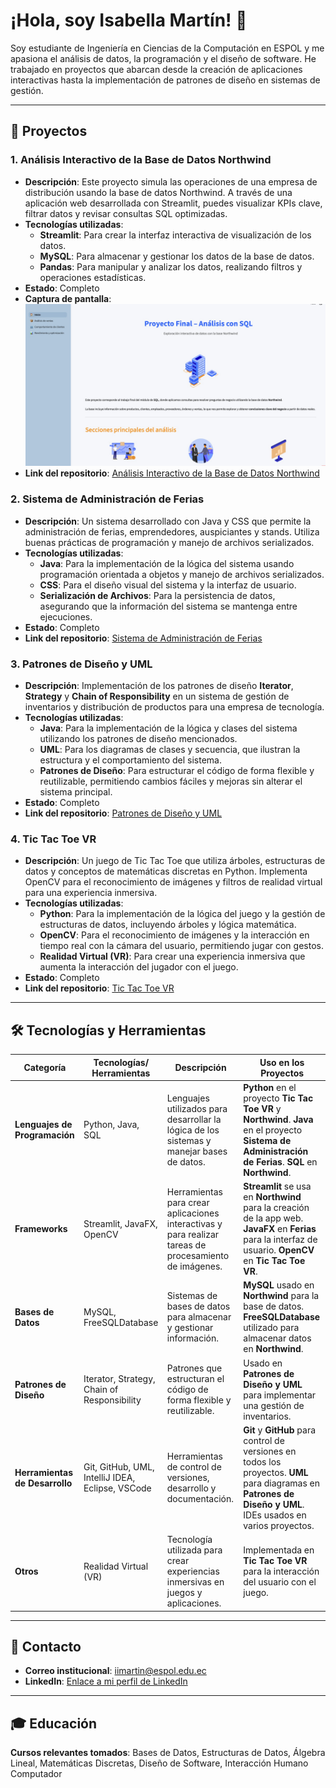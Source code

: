# ¡Hola, soy Isabella Martín! 👋

Soy estudiante de Ingeniería en Ciencias de la Computación en ESPOL y me apasiona el análisis de datos, la programación y el diseño de software. He trabajado en proyectos que abarcan desde la creación de aplicaciones interactivas hasta la implementación de patrones de diseño en sistemas de gestión.

---

## 📂 Proyectos

### 1. Análisis Interactivo de la Base de Datos Northwind
   - **Descripción**: Este proyecto simula las operaciones de una empresa de distribución usando la base de datos Northwind. A través de una aplicación web desarrollada con Streamlit, puedes visualizar KPIs clave, filtrar datos y revisar consultas SQL optimizadas.
   - **Tecnologías utilizadas**: 
     - **Streamlit**: Para crear la interfaz interactiva de visualización de los datos.
     - **MySQL**: Para almacenar y gestionar los datos de la base de datos.
     - **Pandas**: Para manipular y analizar los datos, realizando filtros y operaciones estadísticas.
   - **Estado**: Completo
   - **Captura de pantalla**:
     ![Northwind](Northwind.jpg)
   - **Link del repositorio**: [Análisis Interactivo de la Base de Datos Northwind](https://github.com/isabellaim/ProyectoModulo2)

### 2. Sistema de Administración de Ferias
   - **Descripción**: Un sistema desarrollado con Java y CSS que permite la administración de ferias, emprendedores, auspiciantes y stands. Utiliza buenas prácticas de programación y manejo de archivos serializados.
   - **Tecnologías utilizadas**: 
     - **Java**: Para la implementación de la lógica del sistema usando programación orientada a objetos y manejo de archivos serializados.
     - **CSS**: Para el diseño visual del sistema y la interfaz de usuario.
     - **Serialización de Archivos**: Para la persistencia de datos, asegurando que la información del sistema se mantenga entre ejecuciones.
   - **Estado**: Completo
   - **Link del repositorio**: [Sistema de Administración de Ferias](https://github.com/isabellaim/POO-P03-G04)

### 3. Patrones de Diseño y UML
   - **Descripción**: Implementación de los patrones de diseño **Iterator**, **Strategy** y **Chain of Responsibility** en un sistema de gestión de inventarios y distribución de productos para una empresa de tecnología.
   - **Tecnologías utilizadas**: 
     - **Java**: Para la implementación de la lógica y clases del sistema utilizando los patrones de diseño mencionados.
     - **UML**: Para los diagramas de clases y secuencia, que ilustran la estructura y el comportamiento del sistema.
     - **Patrones de Diseño**: Para estructurar el código de forma flexible y reutilizable, permitiendo cambios fáciles y mejoras sin alterar el sistema principal.
   - **Estado**: Completo
   - **Link del repositorio**: [Patrones de Diseño y UML](https://github.com/isabellaim/G04-PatronesDise-oUML)

### 4. Tic Tac Toe VR
   - **Descripción**: Un juego de Tic Tac Toe que utiliza árboles, estructuras de datos y conceptos de matemáticas discretas en Python. Implementa OpenCV para el reconocimiento de imágenes y filtros de realidad virtual para una experiencia inmersiva.
   - **Tecnologías utilizadas**: 
     - **Python**: Para la implementación de la lógica del juego y la gestión de estructuras de datos, incluyendo árboles y lógica matemática.
     - **OpenCV**: Para el reconocimiento de imágenes y la interacción en tiempo real con la cámara del usuario, permitiendo jugar con gestos.
     - **Realidad Virtual (VR)**: Para crear una experiencia inmersiva que aumenta la interacción del jugador con el juego.
   - **Estado**: Completo
   - **Link del repositorio**: [Tic Tac Toe VR](https://github.com/Jmuniz27/ProyectoMatDisc--Tic-Tac-Toe-With-Trees)

---

## 🛠️ Tecnologías y Herramientas

| **Categoría**             | **Tecnologías/ Herramientas**                                      | **Descripción**                                                                                                      | **Uso en los Proyectos**                                                                                                                                           |
|---------------------------|---------------------------------------------------------------------|----------------------------------------------------------------------------------------------------------------------|--------------------------------------------------------------------------------------------------------------------------------------------------------------------|
| **Lenguajes de Programación** | Python, Java, SQL                                                  | Lenguajes utilizados para desarrollar la lógica de los sistemas y manejar bases de datos.                             | **Python** en el proyecto **Tic Tac Toe VR** y **Northwind**. **Java** en el proyecto **Sistema de Administración de Ferias**. **SQL** en **Northwind**.         |
| **Frameworks**             | Streamlit, JavaFX, OpenCV                                          | Herramientas para crear aplicaciones interactivas y para realizar tareas de procesamiento de imágenes.                | **Streamlit** se usa en **Northwind** para la creación de la app web. **JavaFX** en **Ferias** para la interfaz de usuario. **OpenCV** en **Tic Tac Toe VR**.        |
| **Bases de Datos**         | MySQL, FreeSQLDatabase                                             | Sistemas de bases de datos para almacenar y gestionar información.                                                   | **MySQL** usado en **Northwind** para la base de datos. **FreeSQLDatabase** utilizado para almacenar datos en **Northwind**.                                      |
| **Patrones de Diseño**     | Iterator, Strategy, Chain of Responsibility                        | Patrones que estructuran el código de forma flexible y reutilizable.                                                  | Usado en **Patrones de Diseño y UML** para implementar una gestión de inventarios.                                                                                 |
| **Herramientas de Desarrollo** | Git, GitHub, UML, IntelliJ IDEA, Eclipse, VSCode                   | Herramientas de control de versiones, desarrollo y documentación.                                                    | **Git** y **GitHub** para control de versiones en todos los proyectos. **UML** para diagramas en **Patrones de Diseño y UML**. IDEs usados en varios proyectos. |
| **Otros**                  | Realidad Virtual (VR)                                              | Tecnología utilizada para crear experiencias inmersivas en juegos y aplicaciones.                                     | Implementada en **Tic Tac Toe VR** para la interacción del usuario con el juego.                                                                                 |

---

## 📧 Contacto

- **Correo institucional**: [iimartin@espol.edu.ec](mailto:iimartin@espol.edu.ec)
- **LinkedIn**: [Enlace a mi perfil de LinkedIn](https://www.linkedin.com/in/isabellamartinp/)

---

## 🎓 Educación
  **Cursos relevantes tomados**: Bases de Datos, Estructuras de Datos, Álgebra Lineal, Matemáticas Discretas, Diseño de Software, Interacción Humano Computador
